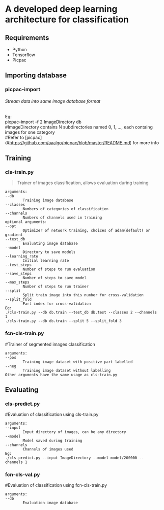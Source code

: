 # A developed deep learning architecture for classification

## Requirements
- Python
- Tensorflow
- Picpac

## Importing database
### picpac-import
###### Stream data into same image database format  
Eg:  
picpac-import -f 2 ImageDirectory db  
#ImageDirectory contains N subdirectories named 0, 1, ..., each containg images for one category  
#Refer to [picpac] (#https://github.com/aaalgo/picpac/blob/master/README.md) for more info  

## Training
### cls-train.py
>Trainer of images classification, allows evaluation during training
```
arguments:  
--db  
		Training image database  
--classes  
		Numbers of categories of classification  
--channels  
		Numbers of channels used in training  
optional arguments:  
--opt  
        Optimizer of network training, choices of adam(default) or gradient  
--test_db  
        Evaluating image database  
--model  
        Directory to save models  
--learning_rate  
		Initial learning rate  
--test_steps  
		Number of steps to run evaluation  
--save_steps   
		Number of steps to save model  
--max_steps  
		Number of steps to run trainer  
--split  
		Split train image into this number for cross-validation  
--split_fold  
		Part index for cross-validation  
Eg:   
./cls-train.py --db db.train --test_db db.test --classes 2 --channels 1  
./cls-train.py --db db.train --split 5 --split_fold 3  
```
### fcn-cls-train.py
#Trainer of segmented images classification  
```
arguments:  
--pos  
		Training image dataset with positive part labelled  
--neg  
		Training image dataset without labelling  
Other arguments have the same usage as cls-train.py  
```
## Evaluating
### cls-predict.py
#Evaluation of classification using cls-train.py  
```
arguments:  
--input  
		Input directory of images, can be any directory  
--model  
		Model saved during training  
--channels  
		Channels of images used  
Eg:  
./cls-predict.py --input ImageDirectory --model model/200000 --channels 1  
```
### fcn-cls-val.py
#Evaluation of classification using fcn-cls-train.py  
```
arguments:  
--db  
		Evaluation image database  
```

